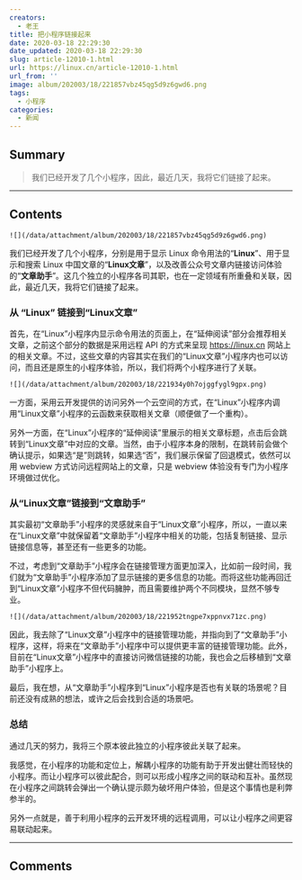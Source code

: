 ```yaml
---
creators:
  - 老王
title: 把小程序链接起来
date: 2020-03-18 22:29:30
date_updated: 2020-03-18 22:29:30
slug: article-12010-1.html
url: https://linux.cn/article-12010-1.html
url_from: ''
image: album/202003/18/221857vbz45qg5d9z6gwd6.png
tags:
  - 小程序
categories:
  - 新闻
---
```


## Summary

> 我们已经开发了几个小程序，因此，最近几天，我将它们链接了起来。

***

<!-- more -->

## Contents

`![](/data/attachment/album/202003/18/221857vbz45qg5d9z6gwd6.png)`

我们已经开发了几个小程序，分别是用于显示 Linux 命令用法的“**Linux**”、用于显示和搜索 Linux 中国文章的“**Linux文章**”，以及改善公众号文章内链接访问体验的“**文章助手**”。这几个独立的小程序各司其职，也在一定领域有所重叠和关联，因此，最近几天，我将它们链接了起来。

### 从 “Linux” 链接到“Linux文章”

首先，在“Linux”小程序内显示命令用法的页面上，在“延伸阅读”部分会推荐相关文章，之前这个部分的数据是采用远程 API 的方式来呈现 <https://linux.cn> 网站上的相关文章。不过，这些文章的内容其实在我们的“Linux文章”小程序内也可以访问，而且还是原生的小程序体验，所以，我们将两个小程序进行了关联。

`![](/data/attachment/album/202003/18/221934y0h7ojggfygl9gpx.png)`

一方面，采用云开发提供的访问另外一个云空间的方式，在“Linux”小程序内调用“Linux文章”小程序的云函数来获取相关文章（顺便做了一个重构）。

另外一方面，在“Linux”小程序的“延伸阅读”里展示的相关文章标题，点击后会跳转到“Linux文章”中对应的文章。当然，由于小程序本身的限制，在跳转前会做个确认提示，如果选“是”则跳转，如果选“否”，我们展示保留了回退模式，依然可以用 webview 方式访问远程网站上的文章，只是 webview 体验没有专门为小程序环境做过优化。

### 从“Linux文章”链接到“文章助手”

其实最初“文章助手”小程序的灵感就来自于“Linux文章”小程序，所以，一直以来在“Linux文章”中就保留着“文章助手”小程序中相关的功能，包括复制链接、显示链接信息等，甚至还有一些更多的功能。

不过，考虑到“文章助手”小程序会在链接管理方面更加深入，比如前一段时间，我们就为“文章助手”小程序添加了显示链接的更多信息的功能。而将这些功能再回迁到“Linux文章”小程序不但代码臃肿，而且需要维护两个不同模块，显然不够专业。

`![](/data/attachment/album/202003/18/221952tngpe7xppnvx71zc.png)`

因此，我去除了“Linux文章”小程序中的链接管理功能，并指向到了“文章助手”小程序，这样，将来在“文章助手”小程序中可以提供更丰富的链接管理功能。此外，目前在“Linux文章”小程序中的直接访问微信链接的功能，我也会之后移植到“文章助手”小程序上。

最后，我在想，从“文章助手”小程序到“Linux”小程序是否也有关联的场景呢？目前还没有成熟的想法，或许之后会找到合适的场景吧。

### 总结

通过几天的努力，我将三个原本彼此独立的小程序彼此关联了起来。

我感觉，在小程序的功能和定位上，解耦小程序的功能有助于开发出健壮而轻快的小程序。而让小程序可以彼此配合，则可以形成小程序之间的联动和互补。虽然现在小程序之间跳转会弹出一个确认提示颇为破坏用户体验，但是这个事情也是利弊参半的。

另外一点就是，善于利用小程序的云开发环境的远程调用，可以让小程序之间更容易联动起来。

***

## Comments
